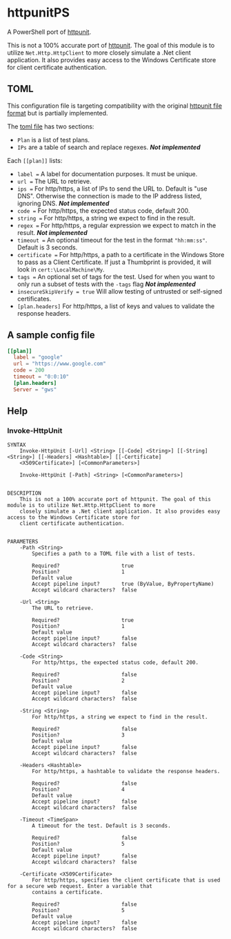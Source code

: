 # httpunitPS

A PowerShell port of [httpunit](https://github.com/StackExchange/httpunit).

This is not a 100% accurate port of [httpunit](https://github.com/StackExchange/httpunit).
The goal of this module is to utilize `Net.Http.HttpClient` to more closely simulate a .Net client application.
It also provides easy access to the Windows Certificate store for client certificate authentication.

## TOML

This configuration file is targeting compatibility with the original [httpunit file format](https://github.com/StackExchange/httpunit/tree/master#toml) but is partially implemented.

The [toml file](https://github.com/toml-lang/toml) has two sections:

- `Plan` is a list of test plans.
- `IPs` are a table of search and replace regexes. **_Not implemented_**

Each `[[plan]]` lists:

- `label =` A label for documentation purposes. It must be unique.
- `url =` The URL to retrieve.
- `ips =` For http/https, a list of IPs to send the URL to. Default is "use DNS". Otherwise the connection is made to the IP address listed, ignoring DNS. **_Not implemented_**
- `code =` For http/https, the expected status code, default 200.
- `string =` For http/https, a string we expect to find in the result.
- `regex =` For http/https, a regular expression we expect to match in the result. **_Not implemented_**
- `timeout =` An optional timeout for the test in the format `"hh:mm:ss"`. Default is 3 seconds.
- `certificate =` For http/https, a path to a certificate in the Windows Store to pass as a Client Certificate. If just a Thumbprint is provided, it will look in `cert:\LocalMachine\My`.
- `tags =` An optional set of tags for the test. Used for when you want to only run a subset of tests with the `-tags` flag **_Not implemented_**
- `insecureSkipVerify = true` Will allow testing of untrusted or self-signed certificates.
- `[plan.headers]` For http/https, a list of keys and values to validate the response headers.

## A sample config file

```toml
[[plan]]
  label = "google"
  url = "https://www.google.com"
  code = 200
  timeout = "0:0:10"
  [plan.headers]
  Server = "gws"
```

## Help

### Invoke-HttpUnit

```text
SYNTAX
    Invoke-HttpUnit [-Url] <String> [[-Code] <String>] [[-String] <String>] [[-Headers] <Hashtable>] [[-Certificate]
    <X509Certificate>] [<CommonParameters>]

    Invoke-HttpUnit [-Path] <String> [<CommonParameters>]


DESCRIPTION
    This is not a 100% accurate port of httpunit. The goal of this module is to utilize Net.Http.HttpClient to more
    closely simulate a .Net client application. It also provides easy access to the Windows Certificate store for
    client certificate authentication.


PARAMETERS
    -Path <String>
        Specifies a path to a TOML file with a list of tests.

        Required?                    true
        Position?                    1
        Default value
        Accept pipeline input?       true (ByValue, ByPropertyName)
        Accept wildcard characters?  false

    -Url <String>
        The URL to retrieve.

        Required?                    true
        Position?                    1
        Default value
        Accept pipeline input?       false
        Accept wildcard characters?  false

    -Code <String>
        For http/https, the expected status code, default 200.

        Required?                    false
        Position?                    2
        Default value
        Accept pipeline input?       false
        Accept wildcard characters?  false

    -String <String>
        For http/https, a string we expect to find in the result.

        Required?                    false
        Position?                    3
        Default value
        Accept pipeline input?       false
        Accept wildcard characters?  false

    -Headers <Hashtable>
        For http/https, a hashtable to validate the response headers.

        Required?                    false
        Position?                    4
        Default value
        Accept pipeline input?       false
        Accept wildcard characters?  false

    -Timeout <TimeSpan>
        A timeout for the test. Default is 3 seconds.

        Required?                    false
        Position?                    5
        Default value
        Accept pipeline input?       false
        Accept wildcard characters?  false

    -Certificate <X509Certificate>
        For http/https, specifies the client certificate that is used for a secure web request. Enter a variable that
        contains a certificate.

        Required?                    false
        Position?                    5
        Default value
        Accept pipeline input?       false
        Accept wildcard characters?  false
```
